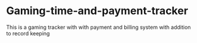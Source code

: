 # Gaming-time-and-payment-tracker
This is a gaming tracker with with payment and billing system with addition to record keeping

